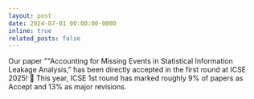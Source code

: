 ```yaml
---
layout: post
date: 2024-07-01 00:00:00-0000
inline: true
related_posts: false
---
```


Our paper ""Accounting for Missing Events in Statistical Information Leakage Analysis," has been directly accepted in the first round at ICSE 2025! :tada: This year, ICSE 1st round has marked roughly 9% of papers as Accept and 13% as major revisions.